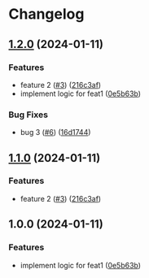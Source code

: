 # Changelog

## [1.2.0](https://github.com/sieuhuflit/test-release-please/compare/v1.1.0...v1.2.0) (2024-01-11)


### Features

* feature 2 ([#3](https://github.com/sieuhuflit/test-release-please/issues/3)) ([216c3af](https://github.com/sieuhuflit/test-release-please/commit/216c3afd5065fbc00092b464d456de93dc75a613))
* implement logic for feat1 ([0e5b63b](https://github.com/sieuhuflit/test-release-please/commit/0e5b63b9e3a5079521353c3e78fa5f964cef0d49))


### Bug Fixes

* bug 3 ([#6](https://github.com/sieuhuflit/test-release-please/issues/6)) ([16d1744](https://github.com/sieuhuflit/test-release-please/commit/16d174453180b726f8cf3a423e195e26f02822c5))

## [1.1.0](https://github.com/sieuhuflit/test-release-please/compare/v1.0.0...v1.1.0) (2024-01-11)


### Features

* feature 2 ([#3](https://github.com/sieuhuflit/test-release-please/issues/3)) ([216c3af](https://github.com/sieuhuflit/test-release-please/commit/216c3afd5065fbc00092b464d456de93dc75a613))

## 1.0.0 (2024-01-11)


### Features

* implement logic for feat1 ([0e5b63b](https://github.com/sieuhuflit/test-release-please/commit/0e5b63b9e3a5079521353c3e78fa5f964cef0d49))
